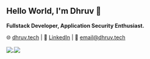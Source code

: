 ## Hello World, I'm Dhruv 👋

**Fullstack Developer, Application Security Enthusiast.**

🌐 [dhruv.tech](https://dhruv.tech) | 
🔗 [LinkedIn](https://linkedin.com/in/dhruvmalik) | 
📨 email@dhruv.tech

<a href="https://github.com/anuraghazra/github-readme-stats" align="center">
    <img align="center" src="https://github-readme-stats-dhruv-tech.vercel.app/api?username=dhruv-tech&show_icons=true&theme=dark&include_all_commits=true&count_private=true&border_radius=15&hide_border=true&bg_color=0d1117&card_width=300" />
</a>

<a href="https://github.com/anuraghazra/github-readme-stats" align="center">
    <img align="center" src="https://github-readme-stats-dhruv-tech.vercel.app/api/top-langs/?username=dhruv-tech&layout=compact&hide=HTML%2CCSS%2CJupyter%20Notebook&langs_count=10&theme=dark&border_radius=15&card_width=300&hide_border=true&bg_color=0d1117" />
</a>


